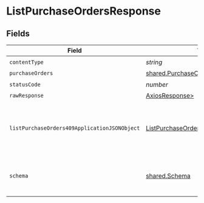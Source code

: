 # ListPurchaseOrdersResponse


## Fields

| Field                                                                                                   | Type                                                                                                    | Required                                                                                                | Description                                                                                             |
| ------------------------------------------------------------------------------------------------------- | ------------------------------------------------------------------------------------------------------- | ------------------------------------------------------------------------------------------------------- | ------------------------------------------------------------------------------------------------------- |
| `contentType`                                                                                           | *string*                                                                                                | :heavy_check_mark:                                                                                      | N/A                                                                                                     |
| `purchaseOrders`                                                                                        | [shared.PurchaseOrders](../../models/shared/purchaseorders.md)                                          | :heavy_minus_sign:                                                                                      | Success                                                                                                 |
| `statusCode`                                                                                            | *number*                                                                                                | :heavy_check_mark:                                                                                      | N/A                                                                                                     |
| `rawResponse`                                                                                           | [AxiosResponse>](https://axios-http.com/docs/res_schema)                                                | :heavy_minus_sign:                                                                                      | N/A                                                                                                     |
| `listPurchaseOrders409ApplicationJSONObject`                                                            | [ListPurchaseOrders409ApplicationJSON](../../models/operations/listpurchaseorders409applicationjson.md) | :heavy_minus_sign:                                                                                      | The data type's dataset has not been requested or is still syncing.                                     |
| `schema`                                                                                                | [shared.Schema](../../models/shared/schema.md)                                                          | :heavy_minus_sign:                                                                                      | Your `query` parameter was not correctly formed                                                         |